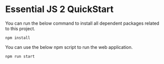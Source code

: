# Essential JS 2 QuickStart


You can run the below command to install all dependent packages related to this project.

```
npm install
```

You can use the below npm script to run the web application.

```
npm run start
```